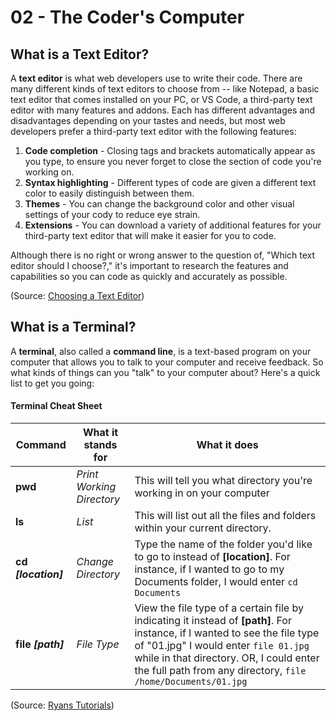 # 02 - The Coder's Computer

## What is a Text Editor?

A **text editor** is what web developers use to write their code. There are many different kinds of text editors to choose from -- like Notepad, a basic text editor that comes installed on your PC, or VS Code, a third-party text editor with many features and addons. Each has different advantages and disadvantages depending on your tastes and needs, but most web developers prefer a third-party text editor with the following features:

1. **Code completion** - Closing tags and brackets automatically appear as you type, to ensure you never forget to close the section of code you're working on.
2. **Syntax highlighting** - Different types of code are given a different text color to easily distinguish between them.
3. **Themes** - You can change the background color and other visual settings of your cody to reduce eye strain.
4. **Extensions** - You can download a variety of additional features for your third-party text editor that will make it easier for you to code.

Although there is no right or wrong answer to the question of, "Which text editor should I choose?," it's important to research the features and capabilities so you can code as quickly and accurately as possible.

(Source: [Choosing a Text Editor](https://codefellows.github.io/code-102-guide/curriculum/class-02/Choosing-A-Text-Editor--The-Older-Coder.pdf))

## What is a Terminal?

A **terminal**, also called a **command line**, is a text-based program on your computer that allows you to talk to your computer and receive feedback. So what kinds of things can you "talk" to your computer about? Here's a quick list to get you going:

#### Terminal Cheat Sheet

Command | What it stands for | What it does
--------|--------------------|-------------
**pwd** | *Print Working Directory* | This will tell you what directory you're working in on your computer
**ls** | *List* | This will list out all the files and folders within your current directory.
**cd _[location]_** | *Change Directory* | Type the name of the folder you'd like to go to instead of **[location]**. For instance, if I wanted to go to my Documents folder, I would enter `cd Documents`
**file _[path]_** | *File Type* | View the file type of a certain file by indicating it instead of **[path]**. For instance, if I wanted to see the file type of "01.jpg" I would enter `file 01.jpg` while in that directory. OR, I could enter the full path from any directory, `file /home/Documents/01.jpg`

(Source: [Ryans Tutorials](https://ryanstutorials.net/linuxtutorial/commandline.php))
